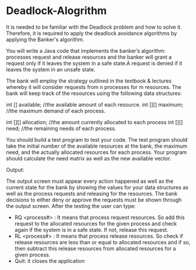 # Deadlock-Alogrithm

It is needed to be familiar with the Deadlock problem and how to solve it.
Therefore, it is required to apply the deadlock avoidance algorithms by applying the Banker's algorithm.

You will write a Java code that implements the banker’s algorithm: processes request and release resources and the banker will grant a request only if it leaves the system in a safe state.A request is denied if it leaves the system in an unsafe state.

The bank will employ the strategy outlined in the textbook & lectures whereby it will consider requests from n processes for m resources. The bank will keep track of the resources using the following data structures:

int [] available;	//the available amount of each resource.
int [][] maximum;	//the maximum demand of each process.

int [][] allocation;	//the amount currently allocated to each process int [][] need;	//the remaining needs of each process.



You should build a test program to test your code. The test program should take the initial number of the available resources at the bank, the maximum need, and the actually allocated resources for each process. Your program should calculate the need matrix as well as the new available vector.


Output:

The output screen must appear every action happened as well as the current state for the bank by showing the values for your data structures as well as the process requests and releasing for the resources. The bank decisions to either deny or approve the requests must be shown through the output screen.
After the testing the user can type:
 
-	RQ <process#> <r1> <r2> <r3>: It means that process request resources. So add this request to the allocated resources for the given process and check again if the system is in a safe state. If not, release this request.
-	RL <process#> <r1> <r2> <r3>: It means that process release resources. So check if release resources are less than or equal to allocated resources and if so, then subtract this release resources from allocated resources for a given process.
-	Quit: it closes the application
